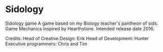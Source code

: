 # Sidology
Sidology game
A game based on my Biology teacher's pantheon of sids.
Game Mechanics inspired by Hearthstone.
Intended release date 2016.

Credits:
Head of Creative Design: Erik
Head of Development: Hunter
Executive programmers: Chris and Tim
